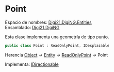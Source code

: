 # Point

Espacio de nombres: [Digi21.DigiNG.Entities](./)  
Ensamblado: [Digi21.DigiNG](../)

Esta clase implementa una geometría de tipo punto.

```csharp
public class Point : ReadOnlyPoint, IDesplazable
```

Herencia [Object](https://docs.microsoft.com/en-us/dotnet/api/system.object?view=net-5.0) → [Entity](entity/) → [ReadOnlyPoint](readonlypoint.md) → Point

Implementa: [IDirectionable](idirectionable.md)

